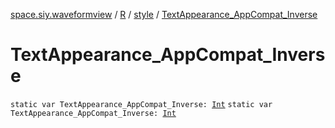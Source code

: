 [space.siy.waveformview](../../index.md) / [R](../index.md) / [style](index.md) / [TextAppearance_AppCompat_Inverse](./-text-appearance_-app-compat_-inverse.md)

# TextAppearance_AppCompat_Inverse

`static var TextAppearance_AppCompat_Inverse: `[`Int`](https://kotlinlang.org/api/latest/jvm/stdlib/kotlin/-int/index.html)
`static var TextAppearance_AppCompat_Inverse: `[`Int`](https://kotlinlang.org/api/latest/jvm/stdlib/kotlin/-int/index.html)